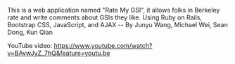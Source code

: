 This is a web application named "Rate My GSI", it allows folks in Berkeley rate and write comments about GSIs they like. Using Ruby on Rails, Bootstrap CSS, JavaScript, and AJAX
-- By Junyu Wang, Michael Wei, Sean Dong, Kun Qian

YouTube video: https://www.youtube.com/watch?v=BAvwJyZ_7hQ&feature=youtu.be

